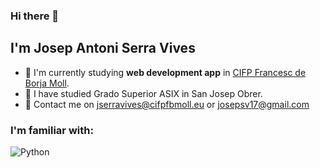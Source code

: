 ### Hi there 👋

## I'm Josep Antoni Serra Vives 

- :school: I'm currently studying __web development app__ in [CIFP Francesc de Borja Moll](https://www.cifpfbmoll.eu/). 
- :checkered_flag: I have studied Grado Superior ASIX in San Josep Obrer. 
- :email: Contact me on jserravives@cifpfbmoll.eu or josepsv17@gmail.com

### I'm familiar with:
![Python](https://cdn3.iconfinder.com/data/icons/logos-and-brands-adobe/512/267_Python-512.png "Título alternativo")








<!--
**josepserra20/josepserra20** is a ✨ _special_ ✨ repository because its `README.md` (this file) appears on your GitHub profile.

Here are some ideas to get you started:

- 🔭 I’m currently working on ...
- 🌱 I’m currently learning ...
- 👯 I’m looking to collaborate on ...
- 🤔 I’m looking for help with ...
- 💬 Ask me about ...
- 📫 How to reach me: ...
- 😄 Pronouns: ...
- ⚡ Fun fact: ...
-->
